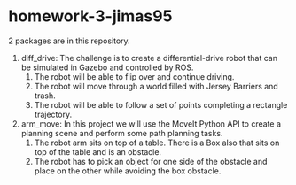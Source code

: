 # homework-3-jimas95

2 packages are in this repository.
1. diff_drive: The challenge is to create a differential-drive robot that can be simulated in Gazebo and controlled by ROS.
    1. The robot will be able to flip over and continue driving.
    2. The robot will move through a world filled with Jersey Barriers and trash.
    3. The robot will be able to follow a set of points completing a rectangle trajectory.
2. arm_move: In this project we will use the MoveIt Python API to create a planning scene and perform some path planning tasks.
    1. The robot arm sits on top of a table. There is a Box also that sits on top of the table and is an obstacle.
    2. The robot has to pick an object for one side of the obstacle and place on the other while avoiding the box obstacle.
